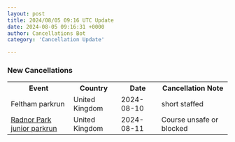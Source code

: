 ```yaml
---
layout: post
title: 2024/08/05 09:16 UTC Update
date: 2024-08-05 09:16:31 +0000
author: Cancellations Bot
category: 'Cancellation Update'

---
```


<h3>New Cancellations</h3>
<div class='hscrollable'>
<table style='width: 100%'>
    <tr>
        <th>Event</th>
        <th>Country</th>
        <th>Date</th>
        <th>Cancellation Note</th>
    </tr>
    <tr>
        <td>Feltham parkrun</td>
        <td>United Kingdom</td>
        <td>2024-08-10</td>
        <td>short staffed</td>
    </tr>
    <tr>
        <td><a href="https://www.parkrun.org.uk/radnorpark-juniors">Radnor Park junior parkrun</a></td>
        <td>United Kingdom</td>
        <td>2024-08-11</td>
        <td>Course unsafe or blocked</td>
    </tr>
</table>
</div>

